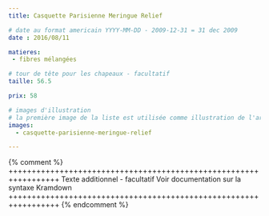 ```yaml
---
title: Casquette Parisienne Meringue Relief

# date au format americain YYYY-MM-DD - 2009-12-31 = 31 dec 2009
date : 2016/08/11

matieres:
 - fibres mélangées

# tour de tête pour les chapeaux - facultatif
taille: 56.5

prix: 58

# images d'illustration
# la première image de la liste est utilisée comme illustration de l'article dans les pages de listing.
images:
  - casquette-parisienne-meringue-relief

---
```

{% comment %} +++++++++++++++++++++++++++++++++++++++++++++++++++++++++++++++++
              Texte additionnel - facultatif
              Voir documentation sur la syntaxe Kramdown
+++++++++++++++++++++++++++++++++++++++++++++++++++++++++++++++++ {% endcomment %}

